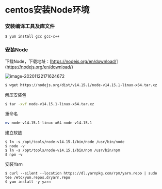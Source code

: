 # centos安装Node环境

### 安装编译工具及库文件

```sh
$ yum install gcc gcc-c++
```

### 安装Node

下载Node，下载地址：[https://nodejs.org/en/download/](https://nodejs.org/en/download/)

![image-20201122171624672](/images/20201122171710.png)

```sh
$ wget https://nodejs.org/dist/v14.15.1/node-v14.15.1-linux-x64.tar.xz
```

解压安装包

```sh
$ tar -xvf node-v14.15.1-linux-x64.tar.xz
```

重命名

```sh
mv node-v14.15.1-linux-x64 node-v14.15.1
```

建立软链

```
$ ln -s /opt/tools/node-v14.15.1/bin/node /usr/bin/node
$ node -v
$ ln -s /opt/tools/node-v14.15.1/bin/npm /usr/bin/npm
$ npm -v
```

安装Yarn

```
$ curl --silent --location https://dl.yarnpkg.com/rpm/yarn.repo | sudo tee /etc/yum.repos.d/yarn.repo
$ yum install -y yarn
```

<Vssue :title="$title" />